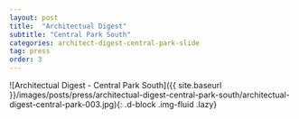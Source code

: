 ```yaml
---
layout: post
title:  "Architectual Digest"
subtitle: "Central Park South"
categories: architect-digest-central-park-slide
tag: press
order: 3
---
```


![Architectual Digest - Central Park South]({{ site.baseurl }}/images/posts/press/architectual-digest-central-park-south/architectual-digest-central-park-003.jpg){: .d-block .img-fluid .lazy}
